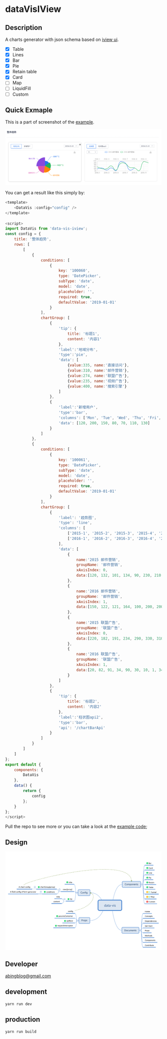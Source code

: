 # dataVisIView

## Description

A charts generator with json schema based on [iview ui](https://www.iviewui.com/).

- [x] Table
- [x] Lines
- [x] Bar
- [x] Pie
- [x] Retain table
- [x] Card
- [ ] Map
- [ ] LiquidFill
- [ ] Custom

## Quick Exmaple

This is a part of screenshot of the [example](https://github.com/BingBlog/form-generator-iview/tree/master/example/page/home).

![project mind mapping](./example.png)

You can get a result like this simply by:

```javascript
<template>
    <DataVis :config="config" />
</template>

<script>
import DataVis from 'data-vis-iview';
const config = {
    title: '整体趋势',
    rows: [
        [
            {
                conditions: [
                    {
                        key: '100060',
                        type: 'DatePicker',
                        subType: 'date',
                        model: 'date',
                        placeholder: '',
                        required: true,
                        defaultValue: '2019-01-01'
                    }
                ],
                chartGroup: [
                    {
                        'tip': {
                            title: '标题1',
                            content: '内容1'
                        },
                        'label':'地域分布',
                        'type':'pie',
                        'data': [
                            {value:335, name:'直接访问'},
                            {value:310, name:'邮件营销'},
                            {value:274, name:'联盟广告'},
                            {value:235, name:'视频广告'},
                            {value:400, name:'搜索引擎'}
                        ]
                    },
                    {
                        'label':'新增用户',
                        'type':'bar',
                        'columns': ['Mon', 'Tue', 'Wed', 'Thu', 'Fri', 'Sat', 'Sun'],
                        'data': [120, 200, 150, 80, 70, 110, 130]
                    }
                ]
            },
            {
                conditions: [
                    {
                        key: '100061',
                        type: 'DatePicker',
                        subType: 'date',
                        model: 'date',
                        placeholder: '',
                        required: true,
                        defaultValue: '2019-01-01'
                    }
                ],
                chartGroup: [
                    {
                        'label': '趋势图',
                        'type': 'line',
                        'columns': [
                            ['2015-1', '2015-2', '2015-3', '2015-4', '2015-5', '2015-6', '2015-7', '2015-8', '2015-9', '2015-10', '2015-11'],
                            ['2016-1', '2016-2', '2016-3', '2016-4', '2016-5', '2016-6', '2016-7', '2016-8', '2016-9', '2016-10', '2016-11', '2016-12']
                        ],
                        'data': [
                            {
                                name:'2015 邮件营销',
                                groupName: '邮件营销',
                                xAxisIndex: 0,
                                data:[120, 132, 101, 134, 90, 230, 210, 101, 134]
                            },
                            {
                                name:'2016 邮件营销',
                                groupName: '邮件营销',
                                xAxisIndex: 1,
                                data:[150, 122, 121, 164, 100, 200, 200, 141, 134, 90, 230, 210]
                            },
                            {
                                name:'2015 联盟广告',
                                groupName: '联盟广告',
                                xAxisIndex: 0,
                                data:[220, 182, 191, 234, 290, 330, 310, 101, 134, 90, 230]
                            },
                            {
                                name:'2016 联盟广告',
                                groupName: '联盟广告',
                                xAxisIndex: 1,
                                data:[20, 82, 91, 34, 90, 30, 10, 1, 34, 90, 30, 10]
                            }
                        ]
                    },
                    {
                        'tip': {
                            title: '标题2',
                            content: '内容2'
                        },
                        'label':'柱状图api2',
                        'type':'bar',
                        'api': '/chartBarApi'
                    }
                ]
            }
        ]
    ]
};
export default {
    components: {
        DataVis
    },
    data() {
        return {
            config
        };
    }
};
</script>

```

Pull the repo to see more or you can take a look at the [example code](https://github.com/BingBlog/form-generator-iview/tree/master/example/page/home);

## Design

![project mind mapping](./data-vis-mind-mapping.svg)


## Developer

abingblog@gmail.com

## development

`yarn run dev`

## production

`yarn run build`
